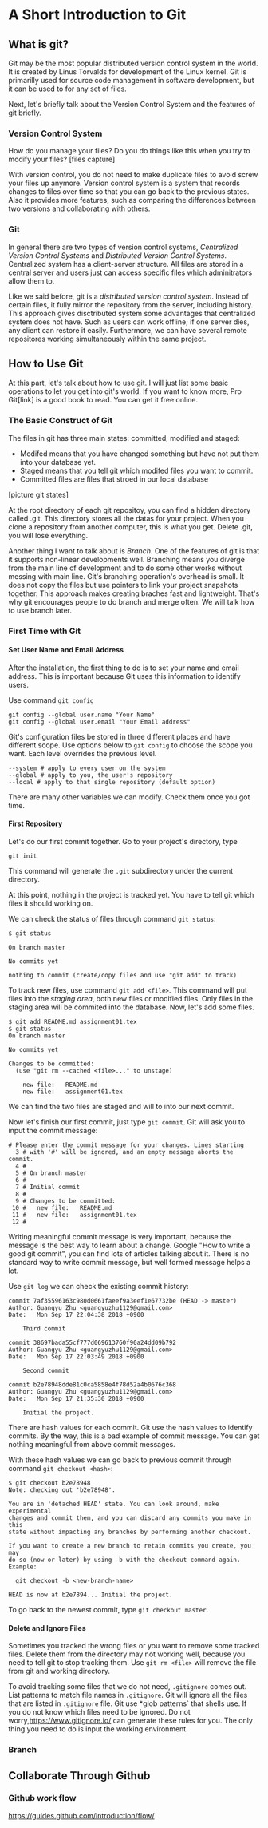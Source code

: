 # A Short Introduction to Git

## What is git?

Git may be the most popular distributed version control system in the world.
It is created by Linus Torvalds for development of the Linux kernel. Git is
primarilly used for source code management in software development, but it can
be used to for any set of files.

Next, let's briefly talk about the Version Control System and the features of git briefly.

### Version Control System

How do you manage your files? Do you do things like this when you try to modify
your files?
[files capture]

With version control, you do not need to make duplicate files to avoid screw your
files up anymore. Version control system is a system that records changes to
files over time so that you can go back to the previous states. Also it provides more features, such as comparing the differences between two versions and collaborating with others.

### Git

In general there are two types of version control systems, *Centralized Version
Control Systems* and *Distributed Version Control Systems*. Centralized system has
a client-server structure. All files are stored in a central server and users just
can access specific files which adminitrators allow them to.

Like we said before, git is a *distributed version control system*. Instead of
certain files, it fully mirror the repository from the server, including history.
This approach gives disctributed system some advantages that centralized system
does not have. Such as users can work offline; if one server dies, any client
can restore it easily. Furthermore, we can have several remote repositores working
simultaneously within the same project.

## How to Use Git

At this part, let's talk about how to use git. I will just list some basic operations to let you get into git's world. If you want to know more, Pro Git[link] is a good book to read. You can get it free online.

### The Basic Construct of Git

The files in git has three main states: committed, modified and staged:
- Modifed means that you have changed something but have not put them into your database yet.
- Staged means that you tell git which modifed files you want to commit.
- Committed files are files that stroed in our local database

[picture git states]

At the root directory of each git repositoy, you can find a hidden directory called .git.
This directory stores all the datas for your project. When you clone a repository from another computer, this is what you get. Delete .git, you will lose everything.

Another thing I want to talk about is *Branch*. One of the features of git is that it supports non-linear developments well. Branching means you diverge from the main line of development and to do some other works without messing with main line. Git's branching operation's overhead is small. It does not copy the files but use pointers to link your project snapshots together. This approach makes creating braches fast and lightweight. That's why git encourages people to do branch and merge often.
We will talk how to use branch later.

### First Time with Git

#### Set User Name and Email Address

After the installation, the first thing to do is to set your name and email address. This is important because Git uses this information to identify users.

Use command `git config`
```
git config --global user.name "Your Name"
git config --global user.email "Your Email address"
```

Git's configuration files be stored in three different places and have different scope. Use options below to `git config` to choose the scope you want. Each level overrides the previous level.
```
--system # apply to every user on the system
--global # apply to you, the user's repository
--local # apply to that single repository (default option)
```

There are many other variables we can modify. Check them once you got time.

#### First Repository

Let's do our first commit together. Go to your project's directory, type 
```
git init
```
This command will generate the `.git` subdirectory under the current directory.

At this point, nothing in the project is tracked yet. You have to tell git which files it should working on.

We can check the status of files through command `git status`:
```
$ git status

On branch master

No commits yet

nothing to commit (create/copy files and use "git add" to track)
```

To track new files, use command `git add <file>`. This command will put files into the *staging area*, both new files or modified files. Only files in the staging area will be commited into the database. Now, let's add some files.

```
$ git add README.md assignment01.tex
$ git status
On branch master

No commits yet

Changes to be committed:
  (use "git rm --cached <file>..." to unstage)

	new file:   README.md
	new file:   assignment01.tex
```

We can find the two files are staged and will to into our next commit.

Now let's finish our first commit, just type `git commit`. Git will ask you to input the commit message:

```
# Please enter the commit message for your changes. Lines starting
  3 # with '#' will be ignored, and an empty message aborts the commit.
  4 #
  5 # On branch master
  6 #
  7 # Initial commit
  8 #
  9 # Changes to be committed:
 10 #   new file:   README.md
 11 #   new file:   assignment01.tex
 12 #
 ```

Writing meaningful commit message is very important, because the message is the best way to learn about a change. Google "How to write a good git commit", you can find lots of articles talking about it. There is no standard way to write commit message, but well formed message helps a lot.

Use `git log` we can check the existing commit history:
```
commit 7af35596163c980d0661faeef9a3eef1e67732be (HEAD -> master)
Author: Guangyu Zhu <guangyuzhu1129@gmail.com>
Date:   Mon Sep 17 22:04:38 2018 +0900

    Third commit

commit 38697bada55cf777d069613760f90a24dd09b792
Author: Guangyu Zhu <guangyuzhu1129@gmail.com>
Date:   Mon Sep 17 22:03:49 2018 +0900

    Second commit

commit b2e78948dde81c0ca5858e4f78d52a4b0676c368
Author: Guangyu Zhu <guangyuzhu1129@gmail.com>
Date:   Mon Sep 17 21:35:30 2018 +0900

    Initial the project.
```

There are hash values for each commit. Git use the hash values to identify commits. By the way, this is a bad example of commit message. You can get nothing meaningful from above commit messages.

With these hash values we can go back to previous commit through command `git checkout <hash>`:
```
$ git checkout b2e78948
Note: checking out 'b2e78948'.

You are in 'detached HEAD' state. You can look around, make experimental
changes and commit them, and you can discard any commits you make in this
state without impacting any branches by performing another checkout.

If you want to create a new branch to retain commits you create, you may
do so (now or later) by using -b with the checkout command again. Example:

  git checkout -b <new-branch-name>

HEAD is now at b2e7894... Initial the project.
```

To go back to the newest commit, type `git checkout master`.

#### Delete and Ignore Files

Sometimes you tracked the wrong files or you want to remove some tracked files. Delete them from the directory may not working well, because you need to tell git to stop tracking them. Use `git rm <file>` will remove the file from git and working directory.

To avoid tracking some files that we do not need, `.gitignore` comes out. List patterns to match file names in `.gitignore`. Git will ignore all the files that are listed in `.gitignore` file.
Git use *glob patterns` that shells use. If you do not know which files need to be ignored. Do not worry,https://www.gitignore.io/ can generate these rules for you. The only thing you need to do is input the working environment.

### Branch

## Collaborate Through Github

### Github work flow
https://guides.github.com/introduction/flow/